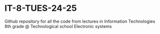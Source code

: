 # IT-8-TUES-24-25
Github repository for all the code from lectures in Information Technologies 8th grade @ Technological school Electronic systems
